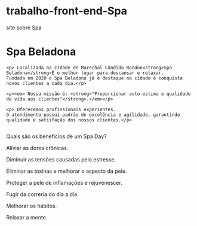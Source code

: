 # trabalho-front-end-Spa
site sobre Spa
<!DOCTYPE html>
<html lang="pt-br">
 <meta charset = "UTF-8">
 <TITLE>Spa Beladona</TITLE> 
<h1>Spa Beladona</h1>

    <p> Localizada na cidade de Marechal Cândido Rondon<strong>Spa Beladona</strong>É o melhor lugar para descansar e relaxar.
    Fundada em 2020 o Spa Beladona já é destaque na cidade e conquista novos clientes a cada dia.</p>

    <p><em> Nossa missão é: <strong>"Proporcionar auto-estima e qualidade de vida aos clientes"</strong>.</em></p>

    <p> Oferecemos profissionais experientes. 
    O atendimento possui padrão de excelência e agilidade, garantindo qualidade e satisfação dos nossos clientes.</p>

 <img src="https://solangefreire.com.br/wp-content/uploads/2019/07/2-5-768x493.jpg" alt="">
<p> Quais são os benefícios de um Spa Day?</p>
<p> Aliviar as dores crônicas.</p>
<p> Diminuir as tensões causadas pelo estresse.</p>
<p> Eliminar as toxinas e melhorar o aspecto da pele.</p>
<p> Proteger a pele de inflamações e rejuvenescer.</p>
<p> Fugir da correria do dia a dia.</p>
<p> Melhorar os hábitos.</p>
<p> Relaxar a mente.</p>
</html>
